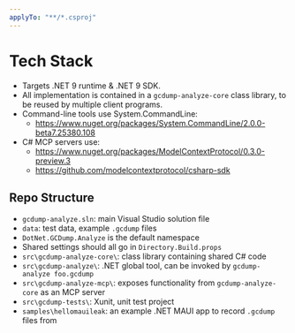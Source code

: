 ```yaml
---
applyTo: "**/*.csproj"
---
```


# Tech Stack

* Targets .NET 9 runtime & .NET 9 SDK.
* All implementation is contained in a `gcdump-analyze-core` class library, to be reused by multiple client programs.
* Command-line tools use System.CommandLine:
  * https://www.nuget.org/packages/System.CommandLine/2.0.0-beta7.25380.108
* C# MCP servers use:
  * https://www.nuget.org/packages/ModelContextProtocol/0.3.0-preview.3
  * https://github.com/modelcontextprotocol/csharp-sdk

## Repo Structure

* `gcdump-analyze.sln`: main Visual Studio solution file
* `data`: test data, example `.gcdump` files
* `DotNet.GCDump.Analyze` is the default namespace
* Shared settings should all go in `Directory.Build.props`
* `src\gcdump-analyze-core\`: class library containing shared C# code
* `src\gcdump-analyze\`: .NET global tool, can be invoked by `gcdump-analyze foo.gcdump`
* `src\gcdump-analyze-mcp\`: exposes functionality from `gcdump-analyze-core` as an MCP server
* `src\gcdump-tests\`: Xunit, unit test project
* `samples\hellomauileak`: an example .NET MAUI app to record `.gcdump` files from
